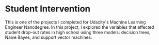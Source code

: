 # Student Intervention

This is one of the projects I completed for Udacity's Machine Learning Engineer Nanodegree. In this project, I explored the variables that affected student drop-out rates in high school using three models: decision trees, Naive Bayes, and support vector machines.
